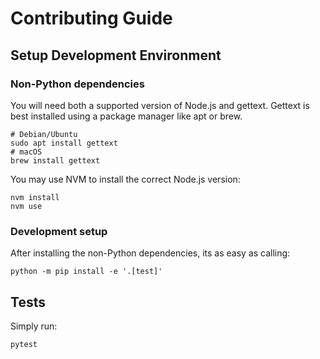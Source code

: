 # Contributing Guide

## Setup Development Environment

### Non-Python dependencies

You will need both a supported version of Node.js and gettext.
Gettext is best installed using a package manager like apt or brew.

```shell
# Debian/Ubuntu
sudo apt install gettext
# macOS
brew install gettext
```

You may use NVM to install the correct Node.js version:

```shell
nvm install
nvm use
```

### Development setup

After installing the non-Python dependencies, its as easy as calling:

```shell
python -m pip install -e '.[test]'
```

## Tests

Simply run:

```shell
pytest
```
